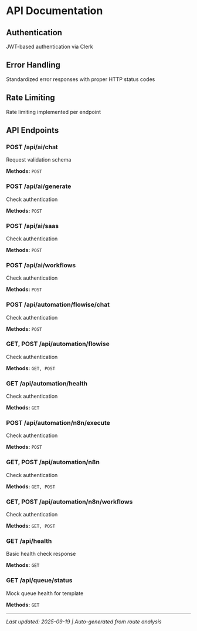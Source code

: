 # API Documentation

## Authentication
JWT-based authentication via Clerk

## Error Handling
Standardized error responses with proper HTTP status codes

## Rate Limiting
Rate limiting implemented per endpoint

## API Endpoints

### POST /api/ai/chat
Request validation schema

**Methods:** `POST`

### POST /api/ai/generate
Check authentication

**Methods:** `POST`

### POST /api/ai/saas
Check authentication

**Methods:** `POST`

### POST /api/ai/workflows
Check authentication

**Methods:** `POST`

### POST /api/automation/flowise/chat
Check authentication

**Methods:** `POST`

### GET, POST /api/automation/flowise
Check authentication

**Methods:** `GET, POST`

### GET /api/automation/health
Check authentication

**Methods:** `GET`

### POST /api/automation/n8n/execute
Check authentication

**Methods:** `POST`

### GET, POST /api/automation/n8n
Check authentication

**Methods:** `GET, POST`

### GET, POST /api/automation/n8n/workflows
Check authentication

**Methods:** `GET, POST`

### GET /api/health
Basic health check response

**Methods:** `GET`

### GET /api/queue/status
Mock queue health for template

**Methods:** `GET`

---
*Last updated: 2025-09-19 | Auto-generated from route analysis*